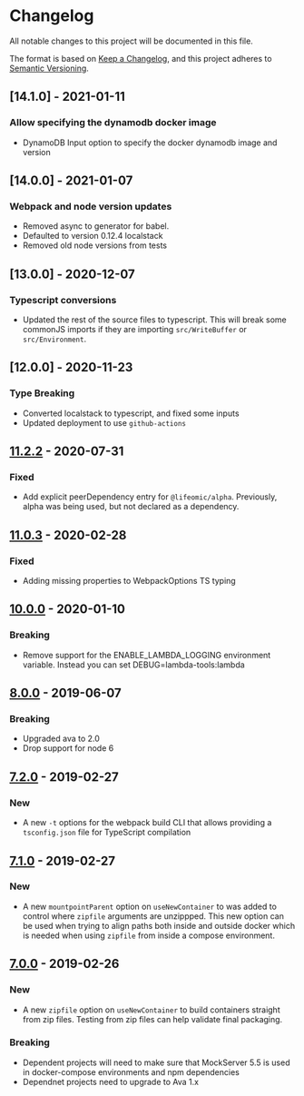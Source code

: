 # Changelog
All notable changes to this project will be documented in this file.

The format is based on [Keep a Changelog](https://keepachangelog.com/en/1.0.0/),
and this project adheres to [Semantic Versioning](https://semver.org/spec/v2.0.0.html).

## [14.1.0] - 2021-01-11
### Allow specifying the dynamodb docker image
- DynamoDB Input option to specify the docker dynamodb image and version

## [14.0.0] - 2021-01-07
### Webpack and node version updates
- Removed async to generator for babel.
- Defaulted to version 0.12.4 localstack
- Removed old node versions from tests

## [13.0.0] - 2020-12-07
### Typescript conversions
- Updated the rest of the source files to typescript.  This will break some commonJS
imports if they are importing `src/WriteBuffer` or `src/Environment`.

## [12.0.0] - 2020-11-23
### Type Breaking
- Converted localstack to typescript, and fixed some inputs
- Updated deployment to use `github-actions`

## [11.2.2] - 2020-07-31
### Fixed
- Add explicit peerDependency entry for `@lifeomic/alpha`. Previously, alpha
was being used, but not declared as a dependency.

## [11.0.3] - 2020-02-28
### Fixed
- Adding missing properties to WebpackOptions TS typing

## [10.0.0] - 2020-01-10
### Breaking
- Remove support for the ENABLE_LAMBDA_LOGGING environment variable. Instead you can set DEBUG=lambda-tools:lambda

## [8.0.0] - 2019-06-07
### Breaking
- Upgraded ava to 2.0
- Drop support for node 6

## [7.2.0] - 2019-02-27
### New
- A new `-t` options for the webpack build CLI that allows providing a
  `tsconfig.json` file for TypeScript compilation

## [7.1.0] - 2019-02-27
### New
- A new `mountpointParent` option on `useNewContainer` to was added to control
  where `zipfile` arguments are unzippped. This new option can be used when
  trying to align paths both inside and outside docker which is needed when
  using `zipfile` from inside a compose environment.

## [7.0.0] - 2019-02-26
### New
- A new `zipfile` option on `useNewContainer` to build containers straight from
  zip files. Testing from zip files can help validate final packaging.

### Breaking
- Dependent projects will need to make sure that MockServer 5.5 is used in
  docker-compose environments and npm dependencies
- Dependnet projects need to upgrade to Ava 1.x


[11.2.2]: https://github.com/lifeomic/lambda-tools/compare/v11.2.1...v11.2.2
[11.0.3]: https://github.com/lifeomic/lambda-tools/compare/v10.0.0...v11.0.3
[10.0.0]: https://github.com/lifeomic/lambda-tools/compare/v8.0.0...v10.0.0
[8.0.0]: https://github.com/lifeomic/lambda-tools/compare/v7.2.0...v8.0.0
[7.2.0]: https://github.com/lifeomic/lambda-tools/compare/v7.1.0...v7.2.0
[7.1.0]: https://github.com/lifeomic/lambda-tools/compare/v7.0.0...v7.1.0
[7.0.0]: https://github.com/lifeomic/lambda-tools/compare/v6.0.1...v7.0.0
